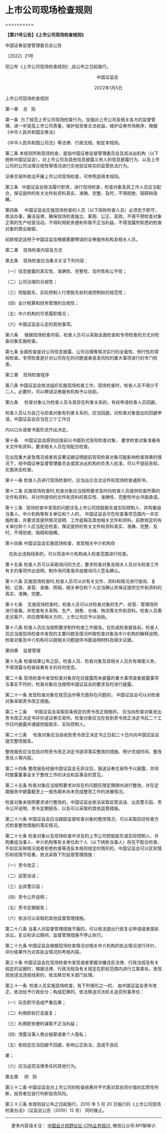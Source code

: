 ﻿# 上市公司现场检查规则
==========

  

**【第21号公告】《上市公司现场检查规则》**


中国证券监督管理委员会公告

〔2022〕21号

现公布《上市公司现场检查规则》,自公布之日起施行。

                                          中国证监会

                                         2022年1月5日

上市公司现场检查规则

第一章    总   则

第一条  为了规范上市公司现场检查行为，加强对上市公司及相关各方的监督管理，进一步提高上市公司质量，保护投资者合法权益，维护证券市场秩序，根据《中华人民共和国证券法》

《中华人民共和国公司法》等法律、行政法规，制定本规则。

第二条 本规则所称现场检查，是指中国证券监督管理委员会及其派出机构（以下统称中国证监会），对上市公司及其他信息披露义务人的信息披露行为、以及上市公司的公司治理合规性等情况进行实地验证核实的监管执法行为。

证券交易所依法开展上市公司现场检查，可参照适用本规则。

第三条   中国证监会依法履行职责，进行现场检查，检查对象及其工作人员应当配合，保证提供的有关文件和资料真实、准确、完整、及时，不得拒绝、阻碍和隐瞒。

第四条     中国证监会实施现场检查的人员（以下简称检查人员）必须忠于职守，依法办事，廉洁自律，确保现场检查独立、客观、公正、高效，不得干预检查对象正常的生产经营活动，不得利用职务便利牟取不正当利益，不得泄露所知悉的检查对象的商业秘密。

前款规定适用于中国证监会根据需要聘请的证券服务机构及相关人员。

第二章    现场检查内容及方式

第五条    现场检查应当重点关注下列内容：

（一）信息披露的真实性、准确性、完整性、及时性和公平性；

（二）公司治理的合规性；

（三）控股股东、实际控制人行使股东权利或控制权的规范性；

（四）会计核算和财务管理的合规性；

（五）中介机构的尽责履职情况；

（六）中国证监会认定的其他事项。

第六条     根据现场检查内容，检查人员可以采取全面检查和专项检查的方式对检查对象实施检查。

第七条 全面检查是对公司信息披露、公司治理等情况实行的全面性、例行性的常规检查。专项检查是针对公司存在的问题或者易发风险的重大事项进行的专门检查。

第三章    现场检查程序

第八条 中国证监会依法组织实施现场检查工作，现场检查时，检查人员不得少于二人。必要时，可以聘请证券服务机构予以协助。

第九条     检查对象认为检查人员与其存在利害关系的，有权申请检查人员回避。

检查人员认为自己与检查对象有利害关系的，应当回避。对检查对象提出的回避申请，中国证监会应当在三个工作日

内以口头或者书面形式作出决定。

第十条     中国证监会原则应提前以书面形式告知检查对象， 要求检查对象准备有关文件和资料，要求相关人员在场配合检查。

在出现重大紧急情况或者有显著证据证明提前告知检查对象可能影响检查效果的情况下，经中国证券监督管理委员会或其派出机构的负责人批准，可以不提前告知，实施突击检查。

第十一条 检查人员进行现场检查时，应当出示合法证件和现场检查通知书。

第十二条 实施现场检查时,检查对象应当按照要求及时向检查人员提供检查所需的文件和资料，并对所提供的文件和资料的真实性、准确性、完整性作出书面承诺。

第十三条   现场检查中发现的问题涉及上市公司控股股东或实际控制人、并购重组当事人、中介机构等有关单位和个人的， 中国证监会可在检查事项范围内一并实施检查，并要求其提供情况说明、工作底稿及其他相关文件和资料。前款规定的有关单位和个人应当配合检查，保证提供的有关文件和资料真实、准确、完整、及时，不得拒绝、阻碍和隐瞒。

第十四条 中国证监会实施现场检查，发现相关中介机构存

   在执业违规线索的，可以将该中介机构纳入检查范围进行检查。

第十五条 检查人员可以采取询问的方式，要求检查对象及相关人员对与检查工作有关的事项作出说明，制作询问笔录并由被询问人签名确认。

第十六条 实施现场检查时,检查人员可以对有关文件、资料和情况进行查阅、复制、记录、录音、录像、照相，相关单位和个人应当确认并保证提供文件和资料的真实、准确、完整。

第十七条    实施现场检查时，检查人员可以对检查对象的生产、经营、管理场所进行查看，并检查有关采购、生产、销售、仓储、物流等文件和资料。检查人员需走访客户、供应商等相关方的，上市公司应予以协助。

第十八条 检查人员应当按照要求制作检查工作报告。在形成检查报告前，检查人员应当就现场检查中发现的主要问题及情况听取检查对象及中介机构的解释说明，检查对象及中介机构可以就相关问题提供书面说明材料及相关证据。

第四章    监督管理

第十九条 检查结果公布之前，检查人员、检查对象及其相关人员负有保密义务，不得泄露与检查结果有关的任何信息。

第二十条 现场检查中发现检查对象存在应披露而未披露的重大事项或者披露事项与事实不符的，检查对象应当按照中国证监会的要求及时进行披露。

第二十一条 发现检查对象在规范运作等方面存在问题的， 中国证监会可以对检查对象采取责令改正措施。

第二十二条      中国证监会采取前条规定的责令改正措施的， 应当向检查对象发出责令改正决定书并抄送证券交易所。检查对象应当在收到责令改正决定书后二个工作日内披露并通报控股股东、实际控制人。

第二十三条     检查对象应当自收到责令改正决定书之日起三十日内向中国证监会提交整改报告。

整改报告应当包括对照责令改正决定书逐项落实整改的措施、预计完成时间、整改责任人等内容。

第二十四条 整改报告经报中国证监会无异议后，报送证券交易所予以披露，并同时披露董事会关于整改工作的决议和监事会的意见。

第二十五条 检查对象应当按照要求对存在的问题在限定期限内进行整改，并在定期报告中披露截至上一报告期末尚未完成整改工作的进展情况。

检查对象未按照要求进行整改的，中国证监会依法采取监管谈话、出具警示函、责令公开说明、责令定期报告、以及可以采取的其他监管措施。

第二十六条 中国证监会应当跟踪监督检查对象的整改情况，可以采取回访检查方式检查整改措施的落实情况。

第二十七条 检查对象以及现场检查中涉及的上市公司控股股东或实际控制人、并购重组当事人、中介机构等有关单位和个人（以下统称当事人）存在不配合检查、不如实反映情况或者拒绝检查等违反本规则规定的情形的，中国证监会可以区别情形和视情节轻重，依法采取下列监督管理措施：

（一）责令改正；

（二）监管谈话；

（三）出具警示函；

（四）责令公开说明；

（五）责令定期报告；

（六）依法可以采取的其他监督管理措施。

第二十八条 当事人对监督管理措施不服的，可以依法提出行政复议申请或者提起诉讼。复议和诉讼期间，监督管理措施不停止执行。

第二十九条 中国证监会根据现场检查情况对相关中介机构的执业情况进行评价，评价结果作为对其执业情况的考核内容。

第三十条 中国证监会在现场检查中发现或者掌握涉嫌违反法律、行政法规及有关规定的证据时，根据法律、行政法规及有关规定在职权范围内进行立案查处。发现其他违法违规线索的，依法移交有关部门处理。

第三十一条  检查人员实施现场检查，有下列情形之一的， 由中国证监会责令改正，依法给予行政处分；构成犯罪的，依法移送司法机关追究刑事责任：

（一）玩忽职守造成严重后果；

（二）利用职权打击报复；

（三）利用职务便利谋取不正当利益；

（四）泄露当事人商业秘密或者个人隐私；

（五）依规定应当回避不回避，影响公正执法，造成不良后

果；

（六）应当追究法律责任的其他行为。

第五章     附   则

第三十二条 中国证监会对上市公司的检查结果并不代表对其投资价值的实质性判断，投资者应自行判断投资风险。

第三十三条 本规则自公布之日起施行。2010 年 5 月 20 日施行的《上市公司现场检查办法》（证监会公告〔2010〕12 号） 同时废止。

* * *

     更多内容请关注： [中国会计视野论坛-CPA业务探讨.](https://bbs.esnai.com/thread-5354530-1-3.html) 微信公众号:MY聊审计.